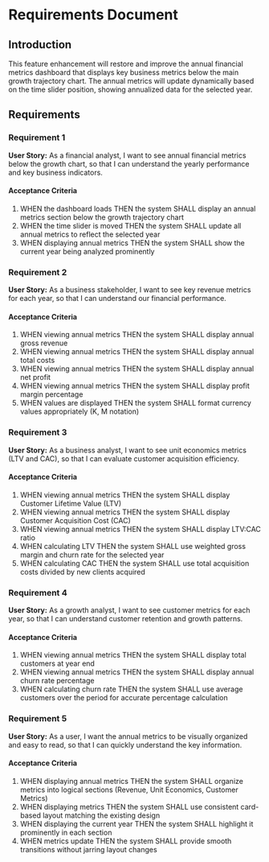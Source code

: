 # Requirements Document

## Introduction

This feature enhancement will restore and improve the annual financial metrics dashboard that displays key business metrics below the main growth trajectory chart. The annual metrics will update dynamically based on the time slider position, showing annualized data for the selected year.

## Requirements

### Requirement 1

**User Story:** As a financial analyst, I want to see annual financial metrics below the growth chart, so that I can understand the yearly performance and key business indicators.

#### Acceptance Criteria

1. WHEN the dashboard loads THEN the system SHALL display an annual metrics section below the growth trajectory chart
2. WHEN the time slider is moved THEN the system SHALL update all annual metrics to reflect the selected year
3. WHEN displaying annual metrics THEN the system SHALL show the current year being analyzed prominently

### Requirement 2

**User Story:** As a business stakeholder, I want to see key revenue metrics for each year, so that I can understand our financial performance.

#### Acceptance Criteria

1. WHEN viewing annual metrics THEN the system SHALL display annual gross revenue
2. WHEN viewing annual metrics THEN the system SHALL display annual total costs
3. WHEN viewing annual metrics THEN the system SHALL display annual net profit
4. WHEN viewing annual metrics THEN the system SHALL display profit margin percentage
5. WHEN values are displayed THEN the system SHALL format currency values appropriately (K, M notation)

### Requirement 3

**User Story:** As a business analyst, I want to see unit economics metrics (LTV and CAC), so that I can evaluate customer acquisition efficiency.

#### Acceptance Criteria

1. WHEN viewing annual metrics THEN the system SHALL display Customer Lifetime Value (LTV)
2. WHEN viewing annual metrics THEN the system SHALL display Customer Acquisition Cost (CAC)
3. WHEN viewing annual metrics THEN the system SHALL display LTV:CAC ratio
4. WHEN calculating LTV THEN the system SHALL use weighted gross margin and churn rate for the selected year
5. WHEN calculating CAC THEN the system SHALL use total acquisition costs divided by new clients acquired

### Requirement 4

**User Story:** As a growth analyst, I want to see customer metrics for each year, so that I can understand customer retention and growth patterns.

#### Acceptance Criteria

1. WHEN viewing annual metrics THEN the system SHALL display total customers at year end
2. WHEN viewing annual metrics THEN the system SHALL display annual churn rate percentage
3. WHEN calculating churn rate THEN the system SHALL use average customers over the period for accurate percentage calculation

### Requirement 5

**User Story:** As a user, I want the annual metrics to be visually organized and easy to read, so that I can quickly understand the key information.

#### Acceptance Criteria

1. WHEN displaying annual metrics THEN the system SHALL organize metrics into logical sections (Revenue, Unit Economics, Customer Metrics)
2. WHEN displaying metrics THEN the system SHALL use consistent card-based layout matching the existing design
3. WHEN displaying the current year THEN the system SHALL highlight it prominently in each section
4. WHEN metrics update THEN the system SHALL provide smooth transitions without jarring layout changes